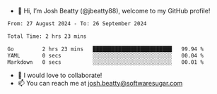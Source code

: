 - 👋 Hi, I’m Josh Beatty (@jbeatty88), welcome to my GitHub profile!

<!--START_SECTION:waka-->

```txt
From: 27 August 2024 - To: 26 September 2024

Total Time: 2 hrs 23 mins

Go         2 hrs 23 mins   █████████████████████████   99.94 %
YAML       0 secs          ░░░░░░░░░░░░░░░░░░░░░░░░░   00.04 %
Markdown   0 secs          ░░░░░░░░░░░░░░░░░░░░░░░░░   00.01 %
```

<!--END_SECTION:waka-->

- 💞️ I would love to collaborate!
- 📫 You can reach me at josh.beatty@softwaresugar.com

<!---
jbeatty88/jbeatty88 is a ✨ special ✨ repository because its `README.md` (this file) appears on your GitHub profile.
You can click the Preview link to take a look at your changes.
--->

